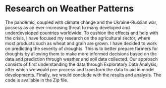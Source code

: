 # Research on Weather Patterns 
The pandemic, coupled with climate change and the Ukraine-Russian war, possess as an ever-increasing threat to many developed and underdeveloped countries worldwide. To cushion the effects and help with the crisis,  I have focused my research on the agricultural sector, where most products such as wheat and grain are grown.  I have decided to work on predicting the severity of droughts. This is to better prepare farmers for droughts by allowing them to make more informed decisions based on the data and prediction through weather and soil data collected. Our approach consists of first understanding the data through Exploratory Data Analysis, after which we would pre-process and transform the data to aid in model developments. Finally, we would conclude with the results and analysis. The code is available in the Zip file.
